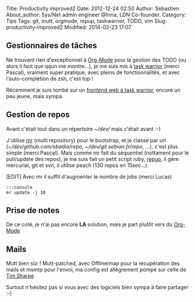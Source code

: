 Title: Productivity improved2
Date: 2012-12-24 02:50
Author: Sebastien
About_author: Sys/Net admin engineer @Inria, LDN Co-founder.
Category: Tips
Tags: git, mutt, orgmode, repup, taskwarrior, TODO, vim
Slug: productivity-improved2
Modified: 2014-02-23 17:07


## Gestionnaires de tâches

Ne trouvant rien d'exceptionnel à [Org-Mode](http://www.vim.org/scripts/script.php?script_id=3642) pour la gestion des TODO (ou alors il faut que qqun me montre…), je me suis mis à [task warrior](http://taskwarrior.org/) (merci Pascal), vraiment super pratique, avec pleins de fonctionnalités, et avec l'auto-complétion de zsh, c'est top !

Récemment je suis tombé sur un [frontend web à task warrior](https://github.com/theunraveler/taskwarrior-web), encore un peu jeune, mais sympa.

## Gestion de repos

Avant c'était tout dans un répertoire *~/dev/* mais c'était avant :-)

J'utilise [mr](http://joeyh.name/blog/entry/introducing_mr/) (multi repository) pour le bootstrap, et je classe par url (*~/dev/github.com/sbadia/repo*, *~/dev/git.sebian.fr/repo*, …), c'est plus simple (merci Pascal). Mais comme mr fait du séquentiel (nottament pour le pull/update des repos), je me suis fait un petit script ruby, [repup](https://github.com/sbadia/grimtools/tree/master/repup), il gère mercurial, git et svn, il utilise peach (130 repos en 15sec…).

[EDIT] Avec mr il suffit d'augmenter le nombre de jobs (merci Lucas)

    :::console
    mr update -j 10

## Prise de notes

De ce coté, je n'ai pas encore **LA** solution, mais je part plutôt vers du [Org-Mode](http://www.vim.org/scripts/script.php?script_id=3642)

## Mails

Mutt bien sûr ! Mutt-patched, avec Offlineimap pour la récupération des mails et msmtp pour l'envoi, ma config est allègrement pompé sur celle
de [Tim Sharpe](https://github.com/rodjek/dotfiles/tree/master/.mutt)

Surtout n'hésitez pas si vous avec des logiciels bien sympa à faire
partager :-)
